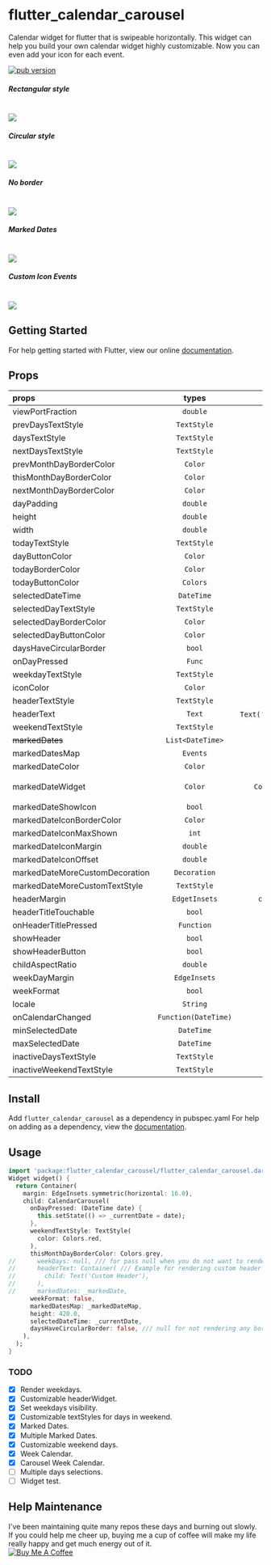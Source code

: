 # flutter_calendar_carousel
 Calendar widget for flutter that is swipeable horizontally. This widget can help you build your own calendar widget highly customizable. Now you can even add your icon for each event.
<p align="left">
  <a href="https://pub.dartlang.org/packages/flutter_calendar_carousel"><img alt="pub version" src="https://img.shields.io/pub/v/flutter_calendar_carousel.svg?style=flat-square"></a>
</p>
<h5>Rectangular style</h5>
<br/><img src="https://raw.githubusercontent.com/dooboolab/flutter_calendar_carousel/master/doc/calendar1.gif"/>
<h5>Circular style</h5>
<br/><img src="https://raw.githubusercontent.com/dooboolab/flutter_calendar_carousel/master/doc/calendar2.gif"/>
<h5>No border</h5>
<br/><img src="https://raw.githubusercontent.com/dooboolab/flutter_calendar_carousel/master/doc/calendar3.gif"/>
<h5>Marked Dates</h5>
<br/><img src="https://raw.githubusercontent.com/dooboolab/flutter_calendar_carousel/master/doc/calendar4.gif"/>
<h5>Custom Icon Events</h5>
<br/><img src="https://raw.githubusercontent.com/icemanbsi/flutter_calendar_carousel/master/doc/calendar5.gif"/>

## Getting Started
For help getting started with Flutter, view our online
[documentation](https://flutter.io/).

## Props
| props                   | types           | defaultValues                                                                                                     |
| :---------------------- | :-------------: | :---------------------------------------------------------------------------------------------------------------: |
| viewPortFraction        | `double`        | 1.0                                                                                                               |
| prevDaysTextStyle       | `TextStyle`     |                                                                                                                   |
| daysTextStyle           | `TextStyle`     |                                                                                                                   |
| nextDaysTextStyle       | `TextStyle`     |                                                                                                                   |
| prevMonthDayBorderColor | `Color`         | Colors.transparent                                                                                                |
| thisMonthDayBorderColor | `Color`         | Colors.transparent                                                                                                |
| nextMonthDayBorderColor | `Color`         | Colors.transparent                                                                                                |
| dayPadding              | `double`        | 2.0                                                                                                               |
| height                  | `double`        | double.infinity                                                                                                   |
| width                   | `double`        | double.infinity                                                                                                   |
| todayTextStyle          | `TextStyle`     | `fontSize: 14.0, color: Colors.white`                                                                             |
| dayButtonColor          | `Color`         | Colors.red                                                                                                        |
| todayBorderColor        | `Color`         | Colors.red                                                                                                        |
| todayButtonColor        | `Colors`        | Colors.red                                                                                                        |
| selectedDateTime        | `DateTime`      |                                                                                                                   |
| selectedDayTextStyle    | `TextStyle`     | `fontSize: 14.0, color: Colors.white`                                                                             |
| selectedDayBorderColor  | `Color`         | Colors.green                                                                                                      |
| selectedDayButtonColor  | `Color`         | Colors.green                                                                                                      |
| daysHaveCircularBorder  | `bool`          |                                                                                                                   |
| onDayPressed            | `Func`          |                                                                                                                   |
| weekdayTextStyle        | `TextStyle`     | `fontSize: 14.0, color: Colors.deepOrange`                                                                        |
| iconColor               | `Color`         | Colors.blueAccent                                                                                                 |
| headerTextStyle         | `TextStyle`     | `fontSize: 20.0, color: Colors.blue`                                                                              |
| headerText              | `Text`          | `Text('${DateFormat.yMMM().format(this._dates[1])}'`)                                                             |
| weekendTextStyle        | `TextStyle`     | `fontSize: 14.0, color: Colors.pinkAccent`                                                                        |
| ~~markedDates~~            | `List<DateTime>` | []                                                                                                               |
| markedDatesMap          | `Events`        | `null`                                                                                                       |
| markedDateColor         | `Color`         | Colors.blueAccent                                                                                                 |
| markedDateWidget        | `Color`         | ``` Positioned(child: Container(color: Colors.blueAccent, height: 4.0, width: 4.0), bottom: 4.0, left: 18.0); ``` |
| markedDateShowIcon      | `bool`          | false                                                                                                             |
| markedDateIconBorderColor | `Color`        |                                                                                                                   |
| markedDateIconMaxShown  | `int`           | 2                                                                                                                 |
| markedDateIconMargin    | `double`        | 5.0                                                                                                               |
| markedDateIconOffset    | `double`        | 5.0                                                                                                               |
| markedDateMoreCustomDecoration | `Decoration`    |                                                                                                                   |
| markedDateMoreCustomTextStyle | `TextStyle`     |                                                                                                                   |
| headerMargin            | `EdgetInsets`   | `const EdgeInsets.symmetric(vertical: 16.0)`                                                                      |
| headerTitleTouchable            | `bool`   | `false`|
| onHeaderTitlePressed            | `Function`   | `() => _selectDateFromPicker()`|
| showHeader              | `bool`          |                                                                                                                   |
| showHeaderButton        | `bool`          |                                                                                                                   |
| childAspectRatio        | `double`        | `1.0`                                                                                                             |
| weekDayMargin           | `EdgeInsets`    | `const EdgeInsets.only(bottom: 4.0)`                                                                              |
| weekFormat              | `bool`          | `false`                                                                                                           |
| locale                  | `String`        | `en`                                                                                                              |
| onCalendarChanged       | `Function(DateTime)` |                                                                                                              |
| minSelectedDate         | `DateTime`      |                                                                                                                   |
| maxSelectedDate         | `DateTime`      |                                                                                                                   |
| inactiveDaysTextStyle   | `TextStyle`     |                                                                                                                   |
| inactiveWeekendTextStyle | `TextStyle`     |                                                                                                                   |

## Install
Add ```flutter_calendar_carousel``` as a dependency in pubspec.yaml
For help on adding as a dependency, view the [documentation](https://flutter.io/using-packages/).

## Usage
```dart
import 'package:flutter_calendar_carousel/flutter_calendar_carousel.dart' show CalendarCarousel;
Widget widget() {
  return Container(
    margin: EdgeInsets.symmetric(horizontal: 16.0),
    child: CalendarCarousel(
      onDayPressed: (DateTime date) {
        this.setState(() => _currentDate = date);
      },
      weekendTextStyle: TextStyle(
        color: Colors.red,
      ),
      thisMonthDayBorderColor: Colors.grey,
//      weekDays: null, /// for pass null when you do not want to render weekDays
//      headerText: Container( /// Example for rendering custom header
//        child: Text('Custom Header'),
//      ),
//      markedDates: _markedDate,
      weekFormat: false,
      markedDatesMap: _markedDateMap,
      height: 420.0,
      selectedDateTime: _currentDate,
      daysHaveCircularBorder: false, /// null for not rendering any border, true for circular border, false for rectangular border
    ),
  );
}
```

### TODO
- [x] Render weekdays.
- [x] Customizable headerWidget.
- [x] Set weekdays visibility.
- [x] Customizable textStyles for days in weekend.
- [x] Marked Dates.
- [x] Multiple Marked Dates.
- [x] Customizable weekend days.
- [x] Week Calendar.
- [x] Carousel Week Calendar.
- [ ] Multiple days selections. 
- [ ] Widget test. 

## Help Maintenance
I've been maintaining quite many repos these days and burning out slowly. If you could help me cheer up, buying me a cup of coffee will make my life really happy and get much energy out of it.
<br/><a href="https://www.buymeacoffee.com/dooboolab" target="_blank"><img src="https://www.buymeacoffee.com/assets/img/custom_images/purple_img.png" alt="Buy Me A Coffee" style="height: auto !important;width: auto !important;" ></a>
